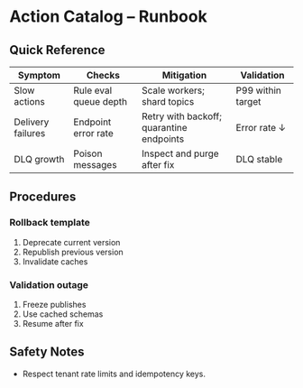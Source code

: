 # Action Catalog – Runbook

## Quick Reference
| Symptom | Checks | Mitigation | Validation |
|---|---|---|---|
| Slow actions | Rule eval queue depth | Scale workers; shard topics | P99 within target |
| Delivery failures | Endpoint error rate | Retry with backoff; quarantine endpoints | Error rate ↓ |
| DLQ growth | Poison messages | Inspect and purge after fix | DLQ stable |

## Procedures
### Rollback template
1. Deprecate current version
2. Republish previous version
3. Invalidate caches

### Validation outage
1. Freeze publishes
2. Use cached schemas
3. Resume after fix

## Safety Notes
- Respect tenant rate limits and idempotency keys.
